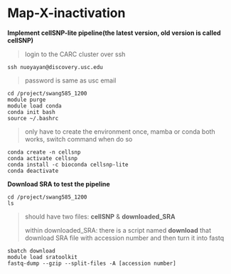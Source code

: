 # Map-X-inactivation

**Implement cellSNP-lite pipeline(the latest version, old version is called cellSNP)**
>login to the CARC cluster over ssh
```
ssh nuoyayan@discovery.usc.edu
```
>password is same as usc email
```
cd /project/swang585_1200
module purge
module load conda
conda init bash
source ~/.bashrc
```
>only have to create the environment once, mamba or conda both works, switch command when do so
```
conda create -n cellsnp
conda activate cellsnp
conda install -c bioconda cellsnp-lite
conda deactivate
```
**Download SRA to test the pipeline**
```
cd /project/swang585_1200
ls
```
>should have two files: **cellSNP** & **downloaded_SRA**
>
>within downloaded_SRA: there is a script named **download** that download SRA file with accession number and then turn it into fastq
```
sbatch download
module load sratoolkit
fastq-dump --gzip --split-files -A [accession number]
```
